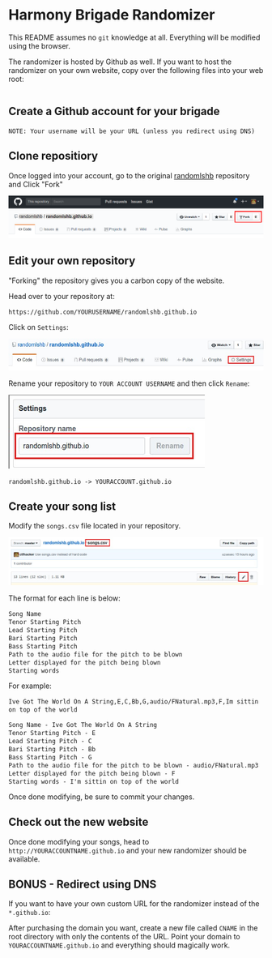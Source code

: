 # Harmony Brigade Randomizer

This README assumes no `git` knowledge at all. Everything will be modified using the browser.

The randomizer is hosted by Github as well. If you want to host the randomizer on your own website, copy over the following files into your web root:

```
```

## Create a Github account for your brigade

```
NOTE: Your username will be your URL (unless you redirect using DNS)
```

## Clone repositiory

Once logged into your account, go to the original [randomlshb](https://github.com/randomlshb/randomlshb.github.io) repository and Click "Fork"

![image](./fork.jpg)

## Edit your own repository

"Forking" the repository gives you a carbon copy of the website.

Head over to your repository at:

```
https://github.com/YOURUSERNAME/randomlshb.github.io
```

Click on `Settings`:

![image2](./settings.jpg)

Rename your repository to `YOUR ACCOUNT USERNAME` and then click `Rename`:

![image3](./rename.jpg)

```
randomlshb.github.io -> YOURACCOUNT.github.io
```

## Create your song list

Modify the `songs.csv` file located in your repository.

![image4](./edit.jpg)

The format for each line is below:

```
Song Name
Tenor Starting Pitch
Lead Starting Pitch
Bari Starting Pitch
Bass Starting Pitch
Path to the audio file for the pitch to be blown
Letter displayed for the pitch being blown
Starting words
```

For example:
```
Ive Got The World On A String,E,C,Bb,G,audio/FNatural.mp3,F,Im sittin on top of the world
```

```
Song Name - Ive Got The World On A String
Tenor Starting Pitch - E
Lead Starting Pitch - C
Bari Starting Pitch - Bb
Bass Starting Pitch - G
Path to the audio file for the pitch to be blown - audio/FNatural.mp3
Letter displayed for the pitch being blown - F
Starting words - I'm sittin on top of the world
```

Once done modifying, be sure to commit your changes.

## Check out the new website

Once done modifying your songs, head to `http://YOURACCOUNTNAME.github.io` and your new randomizer should be available.

## BONUS - Redirect using DNS

If you want to have your own custom URL for the randomizer instead of the `*.github.io`:

After purchasing the domain you want, create a new file called `CNAME` in the root directory with only the contents of the URL. Point your domain to `YOURACCOUNTNAME.github.io` and everything should magically work.
